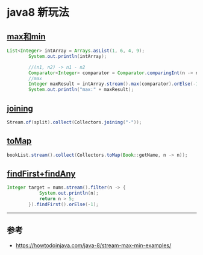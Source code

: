 java8 新玩法
==
## [max和min](./MaxTest.java)
```java
List<Integer> intArray = Arrays.asList(1, 6, 4, 9);
        System.out.println(intArray);

        //(n1, n2) -> n1 - n2
        Comparator<Integer> comparator = Comparator.comparingInt(n -> n);
        //max
        Integer maxResult = intArray.stream().max(comparator).orElse(-1);
        System.out.println("max:" + maxResult);
``` 

## [joining](./JoinTest.java)
```java
Stream.of(split).collect(Collectors.joining("-"));
```

## [toMap](./ToMapTest.java)
```java
bookList.stream().collect(Collectors.toMap(Book::getName, n -> n));
```

## [findFirst+findAny](./FindTest.java)
```java
Integer target = nums.stream().filter(n -> {
            System.out.println(n);
            return n > 5;
        }).findFirst().orElse(-1);
```        

---
## 参考
- https://howtodoinjava.com/java-8/stream-max-min-examples/
